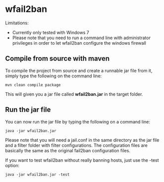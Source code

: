 wfail2ban
=========================================

Limitations:
* Currently only tested with Windows 7
* Please note that you need to run a command line with administrator privileges in order to let wfail2ban configure the windows firewall

Compile from source with maven
-------------------------

To compile the project from source and create a runnable jar file from it, simply type the following on the command line:  

    mvn clean compile package
	
This will given you a jar file called __wfail2ban.jar__ in the target folder.

Run the jar file
------------------------

You can now run the jar file by typing the following on a command line:

    java -jar wfail2ban.jar
	
Please note that you will need a jail.conf in the same directory as the jar file and a filter folder with filter configurations. The configuration files are basically the same as 
the original fail2ban configuration files.

If you want to test wfail2ban without really banning hosts, just use the -test option:

    java -jar wfail2ban.jar -test
